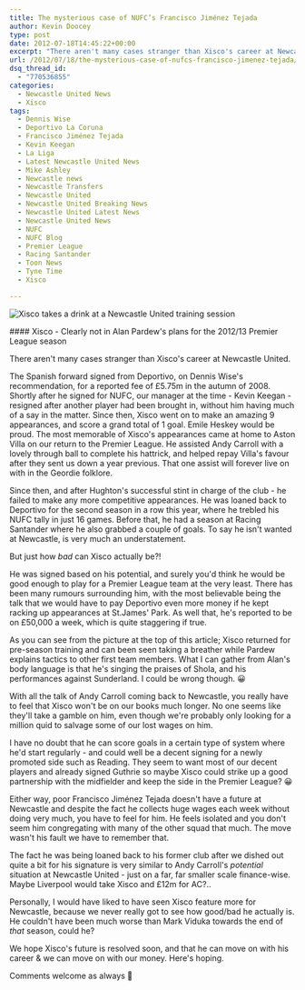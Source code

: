 ```yaml
---
title: The mysterious case of NUFC’s Francisco Jiménez Tejada
author: Kevin Doocey
type: post
date: 2012-07-18T14:45:22+00:00
excerpt: "There aren't many cases stranger than Xisco's career at Newcastle United. The Spanish forward signed from Deportivo, on Dennis Wise's recommendation, for a reported fee of £5.75m.."
url: /2012/07/18/the-mysterious-case-of-nufcs-francisco-jimenez-tejada/
dsq_thread_id:
  - "770536855"
categories:
  - Newcastle United News
  - Xisco
tags:
  - Dennis Wise
  - Deportivo La Coruna
  - Francisco Jiménez Tejada
  - Kevin Keegan
  - La Liga
  - Latest Newcastle United News
  - Mike Ashley
  - Newcastle news
  - Newcastle Transfers
  - Newcastle United
  - Newcastle United Breaking News
  - Newcastle United Latest News
  - Newcastle United News
  - NUFC
  - NUFC Blog
  - Premier League
  - Racing Santander
  - Toon News
  - Tyne Time
  - Xisco

---
```

![Xisco takes a drink at a Newcastle United training session](http://www.tynetime.com/wp-content/uploads/2012/07/Xisco-Newcastle-United-2012.jpg "Xisco-Newcastle-United-2012")

#### Xisco - Clearly not in Alan Pardew's plans for the 2012/13 Premier League season

There aren't many cases stranger than Xisco's career at Newcastle United.

The Spanish forward signed from Deportivo, on Dennis Wise's recommendation, for a reported fee of £5.75m in the autumn of 2008. Shortly after he signed for NUFC, our manager at the time - Kevin Keegan - resigned after another player had been brought in, without him having much of a say in the matter. Since then, Xisco went on to make an amazing 9 appearances, and score a grand total of 1 goal. Emile Heskey would be proud. The most memorable of Xisco's appearances  came at home to Aston Villa on our return to the Premier League. He assisted Andy Carroll with a lovely through ball to complete his hattrick, and helped repay Villa's favour after they sent us down a year previous. That one assist will forever live on with in the Geordie folklore.

Since then, and after Hughton's successful stint in charge of the club - he failed to make any more competitive appearances. He was loaned back to Deportivo for the second season in a row this year, where he trebled his NUFC tally in just 16 games. Before that, he had a season at Racing Santander where he also grabbed a couple of goals. To say he isn't wanted at Newcastle, is very much an understatement.

But just how _bad_ can Xisco actually be?!

He was signed based on his potential, and surely you'd think he would be good enough to play for a Premier League team at the very least. There has been many rumours surrounding him, with the most believable being the talk that we would have to pay Deportivo even more money if he kept racking up appearances at St.James' Park. As well that, he's reported to be on £50,000 a week, which is quite staggering if true.

As you can see from the picture at the top of this article; Xisco returned for pre-season training and can been seen taking a breather while Pardew explains tactics to other first team members. What I can gather from Alan's body language is that he's singing the praises of Shola, and his performances against Sunderland. I could be wrong though. 😀

With all the talk of Andy Carroll coming back to Newcastle, you really have to feel that Xisco won't be on our books much longer. No one seems like they'll take a gamble on him, even though we're probably only looking for a million quid to salvage some of our lost wages on him.

I have no doubt that he can score goals in a certain type of system where he'd start regularly - and could well be a decent signing for a newly promoted side such as Reading. They seem to want most of our decent players and already signed Guthrie so maybe Xisco could strike up a good partnership with the midfielder and keep the side in the Premier League? 😀

Either way, poor Francisco Jiménez Tejada doesn't have a future at Newcastle and despite the fact he collects huge wages each week without doing very much, you have to feel for him. He feels isolated and you don't seem him congregating with many of the other squad that much. The move wasn't his fault we have to remember that.

The fact he was being loaned back to his former club after we dished out quite a bit for his signature is very similar to Andy Carroll's _potential_ situation at Newcastle United - just on a far, far smaller scale finance-wise. Maybe Liverpool would take Xisco and £12m for AC?..

Personally, I would have liked to have seen Xisco feature more for Newcastle, because we never really got to see how good/bad he actually is. He couldn't have been much worse than Mark Viduka towards the end of _that_ season, could he?

We hope Xisco's future is resolved soon, and that he can move on with his career & we can move on with our money. Here's hoping.

Comments welcome as always 🙂
